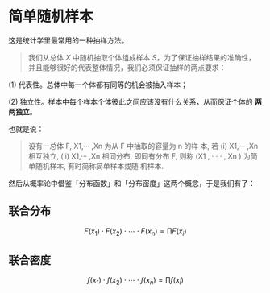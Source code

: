 # 简单随机样本

这是统计学里最常用的一种抽样方法。

> 我们从总体 $X$ 中随机抽取个体组成样本 $S$，为了保证抽样结果的准确性，并且能够很好的代表整体情况，我们必须保证抽样的两点要求：

(1) 代表性。总体中每一个体都有同等的机会被抽入样本；

(2) 独立性。样本中每个样本个体彼此之间应该没有什么关系，从而保证个体的 **两两独立**。

也就是说：

>设有一总体 F, X1,··· ,Xn 为从 F 中抽取的容量为 n 的样 本, 若
>(i) X1,··· ,Xn 相互独立,
>(ii) X1,··· ,Xn 相同分布, 即同有分布 F,
>则称 (X1 , · · · , Xn ) 为简单随机样本, 有时简称简单样本或随 机样本.

然后从概率论中借鉴「分布函数」和「分布密度」这两个概念，于是我们有了：

## 联合分布

$$F(x_1) \cdot F(x_2) \cdot \cdots \cdot F(x_n) = \prod F(x_i)$$

## 联合密度

$$f(x_1) \cdot f(x_2) \cdot \cdots \cdot f(x_n) = \prod f(x_i)$$